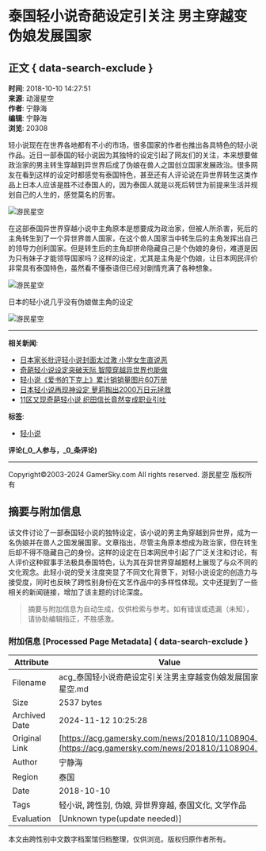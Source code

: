# 泰国轻小说奇葩设定引关注 男主穿越变伪娘发展国家

## 正文 { data-search-exclude }


**时间**: 2018-10-10 14:27:51  
**来源**: 动漫星空  
**作者**: 宁静海  
**编辑**: 宁静海  
**浏览**: 20308  

轻小说现在在世界各地都有不小的市场，很多国家的作者也推出各具特色的轻小说作品。近日一部泰国的轻小说因为其独特的设定引起了网友们的关注，本来想要做政治家的男主转生穿越到异世界后成了伪娘在兽人之国创立国家发展政治。很多网友在看到这样的设定时都感觉有泰国特色，甚至还有人评论说在异世界转生这类作品上日本人应该是胜不过泰国人的，因为泰国人就是以死后转世为前提来生活并规划自己的人生的，感觉莫名的厉害。

![游民星空](http://img1.gamersky.com/image2018/10/20181010_lr_176_1/gamersky_01small_02_20181010102744C.jpg)
 
在这部泰国异世界穿越小说中主角原本是想要成为政治家，但被人所杀害，死后的主角转生到了一个异世界兽人国家，在这个兽人国家当中转生后的主角发挥出自己的领导力创利国家。但是转生后的主角却拼命隐藏自己是个伪娘的身份，难道是因为只有妹子才能领导国家吗？这样的设定，尤其是主角是个伪娘，让日本网民评价非常具有泰国特色，虽然看不懂泰语但已经对剧情充满了各种想象。

![游民星空](http://img1.gamersky.com/image2018/10/20181010_lr_176_1/gamersky_02small_04_201810101027C48.jpg)

日本的轻小说几乎没有伪娘做主角的设定

![游民星空](http://img1.gamersky.com/image2018/10/20181010_lr_176_1/gamersky_03small_06_20181010102731A.jpg)

---

**相关新闻**:
- [日本家长批评轻小说封面太过激 小学女生直说恶](https://acg.gamersky.com/news/201809/1098765.shtml)
- [奇葩轻小说设定突破天际 智障穿越异世界也能做](https://acg.gamersky.com/news/201803/1020873.shtml)
- [轻小说《爱书的下克上》累计销销量图片60万册](https://acg.gamersky.com/news/201711/983220.shtml)
- [日本轻小说再现神设定 萝莉掏出2000万日元拯救](https://acg.gamersky.com/news/201707/932200.shtml)
- [11区又现奇葩轻小说 织田信长竟然变成职业引吐](https://acg.gamersky.com/news/201706/913459.shtml)

**标签**:
- [轻小说](https://acg.gamersky.com/acgtag/news/22752/)

**评论(_0_人参与，_0_条评论)**

--- 

Copyright©2003-2024 GamerSky.com All rights reserved. 游民星空 版权所有

## 摘要与附加信息

<!-- tcd_abstract -->
该文件讨论了一部泰国轻小说的独特设定，该小说的男主角穿越到异世界，成为一名伪娘并在兽人之国发展国家。文章指出，尽管主角原本想成为政治家，但在转生后却不得不隐藏自己的身份。这样的设定在日本网民中引起了广泛关注和讨论，有人评价这种叙事手法极具泰国特色，认为其在异世界穿越题材上展现了与众不同的文化观念。此轻小说的受关注度突显了不同文化背景下，对轻小说设定的创造力与接受度，同时也反映了跨性别身份在文艺作品中的多样性体现。文中还提到了一些相关的新闻链接，增加了该主题的讨论深度。
<!-- tcd_abstract_end -->

> 摘要与附加信息为自动生成，仅供检索与参考。如有错误或遗漏（未知），请协助编辑指正，不胜感激。

### 附加信息 [Processed Page Metadata] { data-search-exclude }

| Attribute       | Value                                  |
|-----------------|----------------------------------------|
| Filename        | acg_泰国轻小说奇葩设定引关注男主穿越变伪娘发展国家游民星空.md                             |
| Size            | 2537 bytes                           |
| Archived Date   | 2024-11-12 10:25:28                             |
| Original Link   | [https://acg.gamersky.com/news/201810/1108904.shtml](https://acg.gamersky.com/news/201810/1108904.shtml)                       |
| Author          | 宁静海                               |
| Region          | 泰国                               |
| Date            | 2018-10-10                                 |
| Tags            | 轻小说, 跨性别, 伪娘, 异世界穿越, 泰国文化, 文学作品                                 |
| Evaluation            | [Unknown type(update needed)]                                 |
<!-- tcd_table_end -->

本文由跨性别中文数字档案馆归档整理，仅供浏览。版权归原作者所有。
